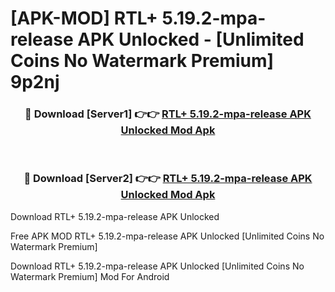 # [APK-MOD] RTL+ 5.19.2-mpa-release APK Unlocked - [Unlimited Coins No Watermark Premium] 9p2nj



<div align="center">
<h3>🔴 Download [Server1] 👉👉 <a href="https://momento.my/?title=RTL+_5.19.2-mpa-release_APK_Unlocked">RTL+ 5.19.2-mpa-release APK Unlocked Mod Apk</a></h3><br>

<h3>🔴 Download [Server2] 👉👉 <a href="https://momento.my/?title=RTL+_5.19.2-mpa-release_APK_Unlocked">RTL+ 5.19.2-mpa-release APK Unlocked Mod Apk</a></h3>
</div>



Download RTL+ 5.19.2-mpa-release APK Unlocked 

Free APK MOD RTL+ 5.19.2-mpa-release APK Unlocked [Unlimited Coins No Watermark Premium]

Download RTL+ 5.19.2-mpa-release APK Unlocked [Unlimited Coins No Watermark Premium] Mod For Android
